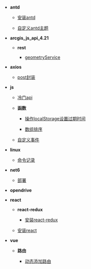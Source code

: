 * **antd**

     * [安装antd](/antd/安装antd.md)

     * [自定义antd主题](/antd/自定义antd主题.md)

* **arcgis_js_api_4.21**

    * **rest**

         * [geometryService](/arcgis_js_api_4.21/rest/geometryService.md)

* **axios**

     * [post封装](/axios/post封装.md)

* **js**

     * [冷门api](/js/冷门api.md)

    * **函数**

         * [操作localStorage设置过期时间](/js/函数/操作localStorage设置过期时间.md)

         * [数组排序](/js/函数/数组排序.md)

     * [自定义事件](/js/自定义事件.md)

* **linux**

     * [命令记录](/linux/命令记录.md)

* **net6**

     * [部署](/net6/部署.md)

* **opendrive**

* **react**

    * **react-redux**

         * [安装react-redux](/react/react-redux/安装react-redux.md)

     * [安装react](/react/安装react.md)

* **vue**

    * **路由**

         * [动态添加路由](/vue/路由/动态添加路由.md)